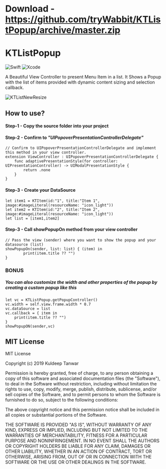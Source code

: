 # Download - https://github.com/tryWabbit/KTListPopup/archive/master.zip

# KTListPopup

![Swift](https://img.shields.io/badge/Swift-v5.0-orange.svg)
![Xcode](https://img.shields.io/badge/XCode-10.2-blue.svg)

A Beautiful View Controller to present Menu Item in a list. It Shows a Popup with the list of items provided with dynamic content sizing and selection callback.

![KTListNewResize](https://user-images.githubusercontent.com/20557360/61028815-3d1b3480-a3d7-11e9-8293-ee6e6c18b97a.gif)

## How to use?
#### Step-1 - Copy the source folder into your project
#### Step-2 - Confirm to *"UIPopoverPresentationControllerDelegate"*
    // Confirm to UIPopoverPresentationControllerDelegate and implement this method in your view controller.
    extension ViewController : UIPopoverPresentationControllerDelegate {
        func adaptivePresentationStyle(for controller: UIPresentationController) -> UIModalPresentationStyle {
            return .none
        }
    }
#### Step-3 - Create your DataSource
    let item1 = KTItem(id:"1", title:"Item 1", image:#imageLiteral(resourceName: "icon_light"))
    let item2 = KTItem(id:"2", title:"Item 2", image:#imageLiteral(resourceName: "icon_light"))
    let list = [item1,item2]
#### Step-3 - Call showPopupOn method from your view controller
    // Pass the view (sender) where you want to show the popup and your datasource (list)
    showPopupOn(sender, list: list) { (item) in
            print(item.title ?? "")
    }
### BONUS
##### You can also customize the width and other properties of the popup by creating a custom popup like this 

    let vc = KTListPopup.getPopupController()
    vc.width = self.view.frame.width * 0.7
    vc.dataSource = list
    vc.callback = { item in
        print(item.title ?? "")
    }
    showPopupON(sender,vc)
## MIT License

MIT License

Copyright (c) 2019 Kuldeep Tanwar

Permission is hereby granted, free of charge, to any person obtaining a copy
of this software and associated documentation files (the "Software"), to deal
in the Software without restriction, including without limitation the rights
to use, copy, modify, merge, publish, distribute, sublicense, and/or sell
copies of the Software, and to permit persons to whom the Software is
furnished to do so, subject to the following conditions:

The above copyright notice and this permission notice shall be included in all
copies or substantial portions of the Software.

THE SOFTWARE IS PROVIDED "AS IS", WITHOUT WARRANTY OF ANY KIND, EXPRESS OR
IMPLIED, INCLUDING BUT NOT LIMITED TO THE WARRANTIES OF MERCHANTABILITY,
FITNESS FOR A PARTICULAR PURPOSE AND NONINFRINGEMENT. IN NO EVENT SHALL THE
AUTHORS OR COPYRIGHT HOLDERS BE LIABLE FOR ANY CLAIM, DAMAGES OR OTHER
LIABILITY, WHETHER IN AN ACTION OF CONTRACT, TORT OR OTHERWISE, ARISING FROM,
OUT OF OR IN CONNECTION WITH THE SOFTWARE OR THE USE OR OTHER DEALINGS IN THE
SOFTWARE.
